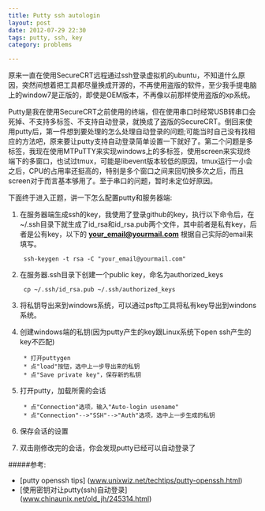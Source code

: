 ```yaml
---
title: Putty ssh autologin
layout: post
date: 2012-07-29 22:30
tags: putty, ssh, key
category: problems

---
```


原来一直在使用SecureCRT远程通过ssh登录虚拟机的ubuntu，不知道什么原因，突然间想着把工具都尽量换成开源的，不再使用盗版的软件，至少我手提电脑上的window7是正版的，即使是OEM版本，不再像以前那样使用盗版的xp系统。

Putty是我在使用SecureCRT之前使用的终端，但在使用串口时经常USB转串口会死掉、不支持多标签、不支持自动登录，就换成了盗版的SecureCRT。倒回来使用putty后，第一件想到要处理的怎么处理自动登录的问题;可能当时自己没有找相应的方法吧，原来要让putty支持自动登录简单设置一下就好了。第二个问题是多标签，我现在使用MTPuTTY来实现windows上的多标签，使用screen来实现终端下的多窗口，也试过tmux，可能是libevent版本较低的原因，tmux运行一小会之后，CPU的占用率还挺高的，特别是多个窗口之间来回切换多次之后，而且screen对于而言基本够用了。至于串口的问题，暂时未定位好原因。

下面终于进入正题，讲一下怎么配置putty和服务器端:

1. 在服务器端生成ssh的key，我使用了登录github的key，执行以下命令后，在~/.ssh目录下就生成了id_rsa和id_rsa.pub两个文件，其中前者是私有key，后者是公有key，以下的 **your_email@yourmail.com** 根据自己实际的email来填写。

        ssh-keygen -t rsa -C "your_email@yourmail.com"

2. 在服务器.ssh目录下创建一个public key，命名为authorized_keys

        cp ~/.ssh/id_rsa.pub ~/.ssh/authorized_keys

3. 将私钥导出来到windows系统，可以通过psftp工具将私有key导出到windons系统。

4. 创建windows端的私钥(因为putty产生的key跟Linux系统下open ssh产生的key不匹配)

        * 打开puttygen
        * 点"load"按钮，选中上一步导出来的私钥
        * 点"Save private key"，保存新的私钥

5. 打开putty，加载所需的会话

        * 点"Connection"选项，输入"Auto-login usename"
        * 点"Connection"-->"SSH"-->"Auth"选项，选中上一步生成的私钥

6. 保存会话的设置

7. 双击刚修改完的会话，你会发现putty已经可以自动登录了


#####参考:

* [putty openssh tips] (www.unixwiz.net/techtips/putty-openssh.html)
* [使用密钥对让putty(ssh)自动登录] (www.chinaunix.net/old_jh/245314.html)
